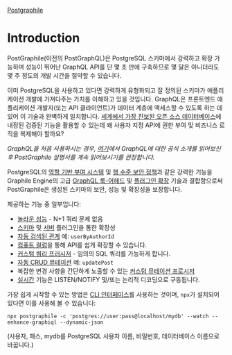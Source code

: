 [Postgraphile](https://www.graphile.org/postgraphile/quick-start-guide/)

# Introduction

PostGraphile(이전의 PostGraphQL)은 PostgreSQL 스키마에서 강력하고 확장 가능하며 성능이 뛰어난 GraphQL API를 단 몇 초 만에 구축하므로 몇 달은 아니더라도 몇 주 정도의 개발 시간을 절약할 수 있습니다.

이미 PostgreSQL을 사용하고 있다면 강력하게 유형화되고 잘 정의된 스키마가 애플리케이션 개발에 가져다주는 가치를 이해하고 있을 것입니다. GraphQL은 프론트엔드 애플리케이션 개발자(또는 API 클라이언트)가 데이터 계층에 액세스할 수 있도록 하는 데 있어 이 기술과 완벽하게 일치합니다. [세계에서 가장 진보된 오픈 소스 데이터베이스](https://www.postgresql.org/)에 내장된 검증된 기능을 활용할 수 있는데 왜 사용자 지정 API에 권한 부여 및 비즈니스 로직을 복제해야 할까요?

*GraphQL을 처음 사용하시는 경우, [여기](https://graphql.org/learn/)에서 GraphQL에 대한 공식 소개를 읽어보신 후 PostGraphile 설명서를 계속 읽어보시기를 권장합니다.*

PostgreSQL의 [역할 기반 부여 시스템](https://www.postgresql.org/docs/current/static/user-manag.html) 및 [행 수준 보안 정책](https://www.postgresql.org/docs/current/static/ddl-rowsecurity.html)과 같은 강력한 기능을 Graphile Engine의 고급 [GraphQL 룩-어헤드](https://www.graphile.org/graphile-build/look-ahead/) 및 [플러그인 확장](https://www.graphile.org/graphile-build/plugins/) 기술과 결합함으로써 PostGraphile은 생성된 스키마의 보안, 성능 및 확장성을 보장합니다.

제공하는 기능 중 일부입니다:

- [놀라운 성능](https://www.graphile.org/postgraphile/performance/) - N+1 쿼리 문제 없음
- [스키마](https://www.graphile.org/postgraphile/extending/) 및 [서버](https://www.graphile.org/postgraphile/plugins/) 플러그인을 통한 확장성
- [자동 검색된 관계](https://www.graphile.org/postgraphile/relations/) 예: `userByAuthorId`
- [컴퓨트 컬럼](https://www.graphile.org/postgraphile/computed-columns/)을 통해 API를 쉽게 확장할 수 있습니다.
- [커스텀 쿼리 프러시저](https://www.graphile.org/postgraphile/custom-queries/) - 임의의 SQL 쿼리를 가능하게 합니다.
- [자동 CRUD 뮤테이션](https://www.graphile.org/postgraphile/crud-mutations/) 예: `updatePost`
- 복잡한 변경 사항을 간단하게 노출할 수 있는 [커스텀 뮤테이션 프로시저](https://www.graphile.org/postgraphile/custom-mutations/)
- [실시간](https://www.graphile.org/postgraphile/realtime/) 기능은 LISTEN/NOTIFY 및/또는 논리적 디코딩으로 구동됩니다.

가장 쉽게 시작할 수 있는 방법은 [CLI 인터페이스](https://www.graphile.org/postgraphile/usage-cli/)를 사용하는 것이며, `npx`가 설치되어 있다면 이를 사용해 볼 수 있습니다:

```text
npx postgraphile -c 'postgres://user:pass@localhost/mydb' --watch --enhance-graphiql --dynamic-json
```

(사용자, 패스, mydb를 PostgreSQL 사용자 이름, 비밀번호, 데이터베이스 이름으로 바꿉니다.)